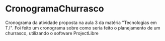 # CronogramaChurrasco
 Cronograma da atividade proposta na aula 3 da matéria "Tecnologias em T.I".
 Foi feito um cronograma sobre como seria feito o planejamento de um churrasco, utilizando o software ProjectLibre


